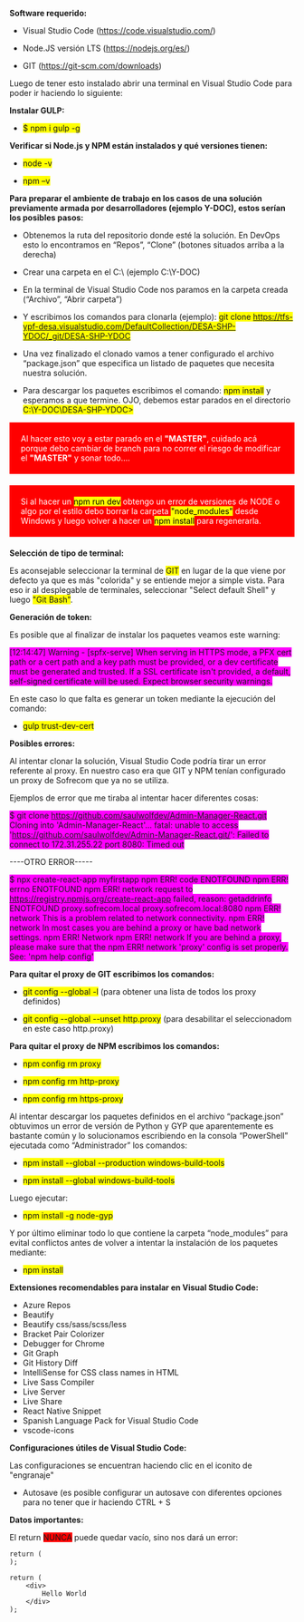 **Software requerido:**

- Visual Studio Code (https://code.visualstudio.com/)

- Node.JS versión LTS (https://nodejs.org/es/)

- GIT (https://git-scm.com/downloads)

Luego de tener esto instalado abrir una terminal en Visual Studio Code para poder ir haciendo lo siguiente:

**Instalar GULP:**

- <span style="background-color:yellow"> $ npm i gulp -g </span>

**Verificar si Node.js y NPM están instalados y qué versiones tienen:**

- <span style="background-color:yellow"> node -v </span>

- <span style="background-color:yellow"> npm –v </span>

**Para preparar el ambiente de trabajo en los casos de una solución previamente armada por desarrolladores (ejemplo Y-DOC), estos serían los posibles pasos:**

- Obtenemos la ruta del repositorio donde esté la solución. En DevOps esto lo encontramos en “Repos”, “Clone” (botones situados arriba a la derecha)
 
- Crear una carpeta en el C:\ (ejemplo C:\Y-DOC)

- En la terminal de Visual Studio Code nos paramos en la carpeta creada (“Archivo”, “Abrir carpeta”)

- Y escribimos los comandos para clonarla (ejemplo): <span style="background-color:yellow">git clone https://tfs-ypf-desa.visualstudio.com/DefaultCollection/DESA-SHP-YDOC/_git/DESA-SHP-YDOC</span>

- Una vez finalizado el clonado vamos a tener configurado el archivo “package.json” que especifica un listado de paquetes que necesita nuestra solución.

- Para descargar los paquetes escribimos el comando: <span style="background-color:yellow">npm install</span> y esperamos a que termine. OJO, debemos estar parados en el directorio <span style="background-color:yellow">C:\Y-DOC\DESA-SHP-YDOC></span>

<div style="background-color:red; color: white; padding: 20px; margin-bottom: 20px">Al hacer esto voy a estar parado en el <b>"MASTER"</b>, cuidado acá porque debo cambiar de branch para no correr el riesgo de modificar el <b>"MASTER"</b> y sonar todo....</div>

<div style="background-color:red; color: white; padding: 20px; margin-bottom: 20px">Si al hacer un <span style="background-color:yellow; color: black">npm run dev</span> obtengo un error de versiones de NODE o algo por el estilo debo borrar la carpeta <span style="background-color:yellow; color: black">"node_modules"</span> desde Windows y luego volver a hacer un <span style="background-color:yellow; color: black">npm install</span> para regenerarla.</div>

**Selección de tipo de terminal:**

Es aconsejable seleccionar la terminal de <span style="background-color:yellow">GIT</span> en lugar de la que viene por defecto ya que es más "colorida" y se entiende mejor a simple vista. Para eso ir al desplegable de terminales, seleccionar "Select default Shell" y luego <span style="background-color:yellow">"Git Bash"</span>.

**Generación de token:**

Es posible que al finalizar de instalar los paquetes veamos este warning:

<span style="background-color:magenta">[12:14:47] Warning - [spfx-serve] When serving in HTTPS mode, a PFX cert path or a cert path and a key path must be provided, or a dev certificate must be generated and trusted. If a SSL certificate isn't provided, a default, self-signed certificate will be used. Expect browser security warnings.</span>

En este caso lo que falta es generar un token mediante la ejecución del comando:

- <span style="background-color:yellow">gulp trust-dev-cert</span>

**Posibles errores:**

Al intentar clonar la solución, Visual Studio Code podría tirar un error referente al proxy. En nuestro caso era que GIT y NPM tenían configurado un proxy de Sofrecom que ya no se utiliza.

Ejemplos de error que me tiraba al intentar hacer diferentes cosas:

<span style="background-color:magenta">$ git clone https://github.com/saulwolfdev/Admin-Manager-React.git
Cloning into 'Admin-Manager-React'...
fatal: unable to access 'https://github.com/saulwolfdev/Admin-Manager-React.git/': Failed to connect to 172.31.255.22 port 8080: Timed out</span>

----OTRO ERROR-----

<span style="background-color:magenta">$ npx create-react-app myfirstapp
npm ERR! code ENOTFOUND
npm ERR! errno ENOTFOUND
npm ERR! network request to https://registry.npmjs.org/create-react-app failed, reason: getaddrinfo ENOTFOUND proxy.sofrecom.local proxy.sofrecom.local:8080
npm ERR! network This is a problem related to network connectivity.
npm ERR! network In most cases you are behind a proxy or have bad network settings.
npm ERR! Network
npm ERR! network If you are behind a proxy, please make sure that the
npm ERR! network 'proxy' config is set properly. See: 'npm help config'</span>

**Para quitar el proxy de GIT escribimos los comandos:**

- <span style="background-color:yellow">git config --global -l</span> (para obtener una lista de todos los proxy definidos)

- <span style="background-color:yellow">git config --global --unset http.proxy</span> (para desabilitar el seleccionadom en este caso http.proxy)

**Para quitar el proxy de NPM escribimos los comandos:**

- <span style="background-color:yellow">npm config rm proxy</span>

- <span style="background-color:yellow">npm config rm http-proxy</span>

- <span style="background-color:yellow">npm config rm https-proxy</span>

Al intentar descargar los paquetes definidos en el archivo “package.json” obtuvimos un error de versión de Python y GYP que aparentemente es bastante común y lo solucionamos escribiendo en la consola “PowerShell” ejecutada como “Administrador” los comandos:

- <span style="background-color:yellow">npm install --global --production windows-build-tools</span>

- <span style="background-color:yellow">npm install --global  windows-build-tools</span>

Luego ejecutar:

- <span style="background-color:yellow">npm install -g node-gyp</span>

Y por último eliminar todo lo que contiene la carpeta “node_modules” para evital conflictos antes de volver a intentar la instalación de los paquetes mediante:

- <span style="background-color:yellow">npm install</span>

**Extensiones recomendables para instalar en Visual Studio Code:**

- Azure Repos
- Beautify
- Beautify css/sass/scss/less
- Bracket Pair Colorizer
- Debugger for Chrome
- Git Graph
- Git History Diff
- IntelliSense for CSS class names in HTML
- Live Sass Compiler
- Live Server
- Live Share
- React Native Snippet
- Spanish Language Pack for Visual Studio Code
- vscode-icons

**Configuraciones útiles de Visual Studio Code:**

Las configuraciones se encuentran haciendo clic en el iconito de "engranaje"

- Autosave (es posible configurar un autosave con diferentes opciones para no tener que ir haciendo CTRL + S

**Datos importantes:**

El return <span style="background-color:red">NUNCA</span> puede quedar vacío, sino nos dará un error:

```
return (
);
```

```
return (
    <div>
        Hello World
    </div>
);
```